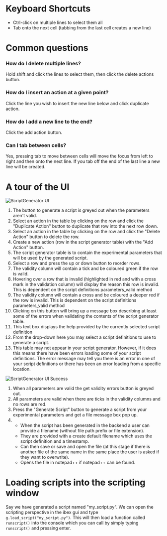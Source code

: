 # Keyboard Shortcuts

- Ctrl-click on multiple lines to select them all
- Tab onto the next cell (tabbing from the last cell creates a new line)

# Common questions

### How do I delete multiple lines?

Hold shift and click the lines to select them, then click the delete actions button.

### How do I insert an action at a given point?

Click the line you wish to insert the new line below and click duplicate action.

### How do I add a new line to the end?

Click the add action button.

### Can I tab between cells?

Yes, pressing tab to move between cells will move the focus from left to right and then onto the next line. If you tab off the end of the last line a new line will be created. 

# A tour of the UI

![ScriptGenerator UI](https://raw.githubusercontent.com/wiki/ISISComputingGroup/ibex_user_manual/UI.JPG)

1. The button to generate a script is greyed out when the parameters aren't valid.
2. Select an action in the table by clicking on the row and click the "Duplicate Action" button to duplicate that row into the next row down.
3. Select an action in the table by clicking on the row and click the "Delete Action" button to delete the row.
4. Create a new action (row in the script generator table) with the "Add Action" button.
5. The script generator table is to contain the experimental parameters that will be used by the generated script.
6. Select a row and press the up or down button to reorder rows.
7. The validity column will contain a tick and be coloured green if the row is valid.
8. Hovering over a row that is invalid (highlighted in red and with a cross mark in the validation column) will display the reason this row is invalid.  This is dependent on the script definitions parameters_valid method
9. The validity column will contain a cross and be coloured a deeper red if the row is invalid.  This is dependent on the script definitions parameters_valid method
10. Clicking on this button will bring up a message box describing at least some of the errors when validating the contents of the script generator table.
11. This text box displays the help provided by the currently selected script definition
12. From the drop-down here you may select a script definitions to use to generate a script.
13. This table may not appear in your script generator. However, if it does this means there have been errors loading some of your script definitions. The error message may tell you there is an error in one of your script definitions or there has been an error loading from a specific location.





![ScriptGenerator UI Success](https://raw.githubusercontent.com/wiki/ISISComputingGroup/ibex_user_manual/UIScriptGenGenerated.JPG)
1. When all parameters are valid the get validity errors button is greyed out.
2. All parameters are valid when there are ticks in the validity columns and no rows are red.
3. Press the "Generate Script" button to generate a script from your experimental parameters and get a file message box pop up.
4. - When the script has been generated in the backend a user can provide a filename (without file path prefix or file extension).
    - They are provided with a create default filename which uses the script definition and a timestamp.
    - Can then save or save and open the file (at this stage if there is another file of the same name in the same place the user is asked if they want to overwrite).
    - Opens the file in notepad++ if notepad++ can be found.


# Loading scripts into the scripting window

Say we have generated a script named "my_script.py". We can open the scripting perspective in the ibex gui and type `g.load_script("my_script.py")`. This will then load a function called `runscript()` into the console which you can call by simply typing `runscript()` and pressing enter.